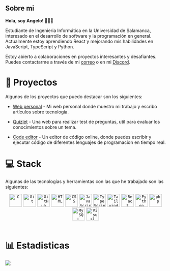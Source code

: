 ## Sobre mi
**Hola, soy Angelo! 🧑🏾‍💻**

Estudiante de Ingenieria Informática en la Universidad de Salamanca, interesado en el desarrollo de software y la programación en general.
Actualmente estoy aprendiendo React y mejorando mis habilidades en JavaScript, TypeScript y Python.

Estoy abierto a colaboraciones en proyectos interesantes y desafiantes.
Puedes contactarme a través de mi [correo](mailto:custodioeyama@gmail.com) o en mi [Discord](https://discord.gg/angelo_eyama).

# 🔧 Proyectos
Algunos de los proyectos que puedo destacar son los siguientes:
 - [Web personal](www.angeloeyama.es) - Mi web personal donde muestro mi trabajo y escribo artículos sobre tecnología.

 - [Quizlet](https://github.com/Angelo-Eyama/quiz) - Una web para realizar test de preguntas, util para evaluar los conocimientos sobre un tema.

 - [Code editor](https://github.com/Angelo-Eyama/code_editor) - Un editor de código online, donde puedes escribir y ejecutar código de diferentes lenguajes de programacion en tiempo real.

# 💻 Stack
Algunas de las tecnologías y herramientas con las que he trabajado son las siguientes:
<div align="center">
	<code><img width="40" src="https://user-images.githubusercontent.com/25181517/192106070-46255bcf-65e6-4c6b-a296-bf8d0d8fb2a7.png" alt="C" title="C"/></code>
	<code><img width="40" src="https://user-images.githubusercontent.com/25181517/192108372-f71d70ac-7ae6-4c0d-8395-51d8870c2ef0.png" alt="Git" title="Git"/></code>
	<code><img width="40" src="https://user-images.githubusercontent.com/25181517/192108374-8da61ba1-99ec-41d7-80b8-fb2f7c0a4948.png" alt="GitHub" title="GitHub"/></code>
	<code><img width="40" src="https://user-images.githubusercontent.com/25181517/192158954-f88b5814-d510-4564-b285-dff7d6400dad.png" alt="HTML" title="HTML"/></code>
	<code><img width="40" src="https://user-images.githubusercontent.com/25181517/183898674-75a4a1b1-f960-4ea9-abcb-637170a00a75.png" alt="CSS" title="CSS"/></code>
	<code><img width="40" src="https://user-images.githubusercontent.com/25181517/117447155-6a868a00-af3d-11eb-9cfe-245df15c9f3f.png" alt="JavaScript" title="JavaScript"/></code>
	<code><img width="40" src="https://user-images.githubusercontent.com/25181517/183890598-19a0ac2d-e88a-4005-a8df-1ee36782fde1.png" alt="TypeScript" title="TypeScript"/></code>
	<code><img width="40" src="https://user-images.githubusercontent.com/25181517/202896760-337261ed-ee92-4979-84c4-d4b829c7355d.png" alt="Tailwind CSS" title="Tailwind CSS"/></code>
	<code><img width="40" src="https://user-images.githubusercontent.com/25181517/183897015-94a058a6-b86e-4e42-a37f-bf92061753e5.png" alt="React" title="React"/></code>
	<code><img width="40" src="https://user-images.githubusercontent.com/25181517/183423507-c056a6f9-1ba8-4312-a350-19bcbc5a8697.png" alt="Python" title="Python"/></code>
	<code><img width="40" src="https://user-images.githubusercontent.com/25181517/183570228-6a040b9f-3ddf-47a2-a201-743121dac664.png" alt="php" title="php"/></code>
	<code><img width="40" src="https://user-images.githubusercontent.com/25181517/183896128-ec99105a-ec1a-4d85-b08b-1aa1620b2046.png" alt="MySQL" title="MySQL"/></code>
	<code><img width="40" src="https://user-images.githubusercontent.com/25181517/192108891-d86b6220-e232-423a-bf5f-90903e6887c3.png" alt="Visual Studio Code" title="Visual Studio Code"/></code>
</div>
<br>

# 📊  Estadisticas
![](https://github-readme-stats.vercel.app/api?username=Angelo-Eyama&theme=merko&hide_border=false&include_all_commits=false&count_private=false)<br/>
